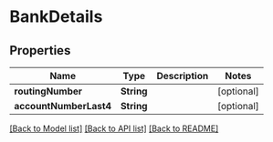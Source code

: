 # BankDetails

## Properties
Name | Type | Description | Notes
------------ | ------------- | ------------- | -------------
**routingNumber** | **String** |  | [optional] 
**accountNumberLast4** | **String** |  | [optional] 

[[Back to Model list]](../README.md#documentation-for-models) [[Back to API list]](../README.md#documentation-for-api-endpoints) [[Back to README]](../README.md)


